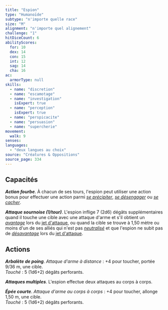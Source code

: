 ```yaml
---
title: "Espion"
type: "Humanoïde"
subtype: "n'importe quelle race"
size: "M"
alignment: "n'importe quel alignement"
challenge: "1"
hitDiceCount: 6
abilityScores:
  for: 10
  dex: 14
  con: 15
  int: 12
  sag: 14
  cha: 16
ac: 
  armorType: null
skills: 
  - name: "discretion"
  - name: "escamotage"
  - name: "investigation"
    isExpert: true
  - name: "perception"
    isExpert: true
  - name: "perspicacite"
  - name: "persuasion"
  - name: "supercherie"
movement: 
  walk: 9
senses: 
languages: 
  - "deux langues au choix"
source: "Créatures & Oppositions"
source_page: 334
---
```

## Capacités
_**Action fourbe**_. À chacun de ses tours, l'espion peut utiliser une action bonus pour effectuer une action parmi [_se précipiter_](/combattre/#se-precipiter), [_se désengager_](/combattre/#se-desengager) ou [_se cacher_](/combattre#se-cacher).

_**Attaque sournoise (1/tour)**_. L'espion inflige 7 (2d6) dégâts supplémentaires quand il touche une cible avec une attaque d'arme et s'il obtient un [_avantage_](/utiliser-les-caracteristiques/#avantage-et-desavantage) lors du [jet d'attaque](/combattre/#jets-d-attaque), ou quand la cible se trouve à 1,50 mètre ou moins d'un de ses alliés qui n'est pas [_neutralisé_](/gerer-la-sante-du-personnage/#neutralise) et que l'espion ne subit pas de [_désavantage_](/utiliser-les-caracteristiques/#avantage-et-desavantage) lors du [jet d'attaque](/combattre/#jets-d-attaque).

## Actions
_**Arbalète de poing**_. _Attaque d'arme à distance_ : +4 pour toucher, portée 9/36 m, une cible.  
_Touché_ : 5 (1d6+2) dégâts perforants.

_**Attaques multiples**_. L'espion effectue deux attaques au corps à corps.

_**Épée courte**_. _Attaque d'arme au corps à corps_ : +4 pour toucher, allonge 1,50 m, une cible.  
_Touché_ : 5 (1d6+2) dégâts perforants.

